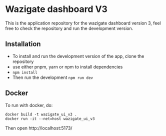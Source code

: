 # Wazigate dashboard V3

This is the application repository for the wazigate dashboard version 3, feel free to check the repository and run the development version.

## Installation

- To install and run the development version of the app, clone the repository
- use either pnpm, yarn or npm to install dependencies
- ```npm install```
- Then run the development ``npm run dev``


## Docker

To run with docker, do:
```
docker build -t wazigate_ui_v3 .
docker run -it --net=host wazigate_ui_v3
```

Then open http://localhost:5173/

